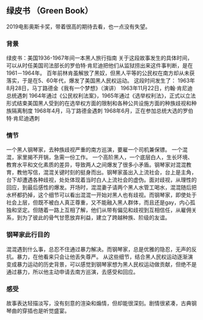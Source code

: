 ## 绿皮书 （Green Book）
2019电影奥斯卡奖，带着很高的期待去看，也一点没有失望。
### 背景
绿皮书：美国1936-1967年间一本黑人旅行指南
关于这段故事发生的具体时间，可以从时任美国司法部长的罗伯特·肯尼迪把他们从监狱捞出来这件事判断，是在1961－1964年。
百年前林肯虽解放了黑奴，但黑人平等的公民权在南方却从未获落实，于是在5、60年代，爆发了美国黑人民权运动。
这段时间发生了：
1963年8月28日，马丁路德金《我有一个梦想》（演讲）
1963年11月22日，约翰·肯尼迪总统遇刺
1964年通过《公民权利法案》，1965年通过《选举权利法》，正式以立法形式结束美国黑人受到的在选举权方面的限制和各种公共设施方面的种族歧视和种族隔离制度
1968年4月，马丁路德金遇刺
1968年6月，正在参加总统大选的罗伯特·肯尼迪遇刺
### 情节
一个黑人钢琴家，去种族歧视严重的南方巡演，要雇一个司机兼保镖。
一个混混，家里揭不开锅，急需一份工作。
一个高阶黑人，一个底层白人，生长环境、教育水平和文化素质的差异，导致两人之间爆发了很多小矛盾。钢琴家对混混教育，教他写信，混混关键时刻的挺身而出。钢琴家虽出入上流社会，台上是主角，台下却遭遇各种歧视，处处体现着当时白人上流社会的虚伪。面对歧视，从理性的回应，到最后感性的爆发。开场时，混混妻子请两个黑人水管工喝水，混混随后把水杯都扔掉，这个细节可以看出混混一开始对黑人也有歧视。而钢琴家，即使处于社会上层，但既不被白人真正尊重，又不能融入黑人群体，而且还是gay，内心孤独和坚定。但随着一路上互相了解，他们从带有偏见和歧视到互相信任，从雇佣关系，到为了彼此的骨气甘愿放弃利益，建立了跨越种族、阶级的友谊。
### 钢琴家此行目的
混混遇到什么事，总忍不住通过暴力解决。而钢琴家，总是优雅的隐忍，无声的反抗。暴力，在他看来只会让他丢失尊严。
从这些细节，结合黑人民权运动逐渐演变成暴力运动的历史背景，可以感觉到钢琴家想为黑人民权运动做贡献，但绝不是通过暴力，所以他主动申请去南方巡演，去感受和回应。
### 感受
故事表达轻描淡写，没有刻意的渲染和煽情，但却能很深刻。剧情很紧凑，古典钢琴曲的穿插也是听觉盛宴。
